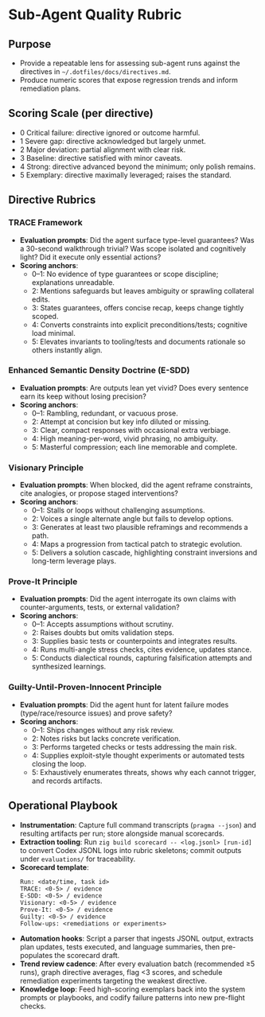 # Sub-Agent Quality Rubric

## Purpose
- Provide a repeatable lens for assessing sub-agent runs against the directives in `~/.dotfiles/docs/directives.md`.
- Produce numeric scores that expose regression trends and inform remediation plans.

## Scoring Scale (per directive)
- 0 Critical failure: directive ignored or outcome harmful.
- 1 Severe gap: directive acknowledged but largely unmet.
- 2 Major deviation: partial alignment with clear risk.
- 3 Baseline: directive satisfied with minor caveats.
- 4 Strong: directive advanced beyond the minimum; only polish remains.
- 5 Exemplary: directive maximally leveraged; raises the standard.

## Directive Rubrics

### TRACE Framework
- **Evaluation prompts**: Did the agent surface type-level guarantees? Was a 30-second walkthrough trivial? Was scope isolated and cognitively light? Did it execute only essential actions?
- **Scoring anchors**:
  - 0–1: No evidence of type guarantees or scope discipline; explanations unreadable.
  - 2: Mentions safeguards but leaves ambiguity or sprawling collateral edits.
  - 3: States guarantees, offers concise recap, keeps change tightly scoped.
  - 4: Converts constraints into explicit preconditions/tests; cognitive load minimal.
  - 5: Elevates invariants to tooling/tests and documents rationale so others instantly align.

### Enhanced Semantic Density Doctrine (E-SDD)
- **Evaluation prompts**: Are outputs lean yet vivid? Does every sentence earn its keep without losing precision?
- **Scoring anchors**:
  - 0–1: Rambling, redundant, or vacuous prose.
  - 2: Attempt at concision but key info diluted or missing.
  - 3: Clear, compact responses with occasional extra verbiage.
  - 4: High meaning-per-word, vivid phrasing, no ambiguity.
  - 5: Masterful compression; each line memorable and complete.

### Visionary Principle
- **Evaluation prompts**: When blocked, did the agent reframe constraints, cite analogies, or propose staged interventions?
- **Scoring anchors**:
  - 0–1: Stalls or loops without challenging assumptions.
  - 2: Voices a single alternate angle but fails to develop options.
  - 3: Generates at least two plausible reframings and recommends a path.
  - 4: Maps a progression from tactical patch to strategic evolution.
  - 5: Delivers a solution cascade, highlighting constraint inversions and long-term leverage plays.

### Prove-It Principle
- **Evaluation prompts**: Did the agent interrogate its own claims with counter-arguments, tests, or external validation?
- **Scoring anchors**:
  - 0–1: Accepts assumptions without scrutiny.
  - 2: Raises doubts but omits validation steps.
  - 3: Supplies basic tests or counterpoints and integrates results.
  - 4: Runs multi-angle stress checks, cites evidence, updates stance.
  - 5: Conducts dialectical rounds, capturing falsification attempts and synthesized learnings.

### Guilty-Until-Proven-Innocent Principle
- **Evaluation prompts**: Did the agent hunt for latent failure modes (type/race/resource issues) and prove safety?
- **Scoring anchors**:
  - 0–1: Ships changes without any risk review.
  - 2: Notes risks but lacks concrete verification.
  - 3: Performs targeted checks or tests addressing the main risk.
  - 4: Supplies exploit-style thought experiments or automated tests closing the loop.
  - 5: Exhaustively enumerates threats, shows why each cannot trigger, and records artifacts.

## Operational Playbook
- **Instrumentation**: Capture full command transcripts (`pragma --json`) and resulting artifacts per run; store alongside manual scorecards.
- **Extraction tooling**: Run `zig build scorecard -- <log.jsonl> [run-id]` to convert Codex JSONL logs into rubric skeletons; commit outputs under `evaluations/` for traceability.
- **Scorecard template**:
  ```
  Run: <date/time, task id>
  TRACE: <0-5> / evidence
  E-SDD: <0-5> / evidence
  Visionary: <0-5> / evidence
  Prove-It: <0-5> / evidence
  Guilty: <0-5> / evidence
  Follow-ups: <remediations or experiments>
  ```
- **Automation hooks**: Script a parser that ingests JSONL output, extracts plan updates, tests executed, and language summaries, then pre-populates the scorecard draft.
- **Trend review cadence**: After every evaluation batch (recommended ≥5 runs), graph directive averages, flag <3 scores, and schedule remediation experiments targeting the weakest directive.
- **Knowledge loop**: Feed high-scoring exemplars back into the system prompts or playbooks, and codify failure patterns into new pre-flight checks.
